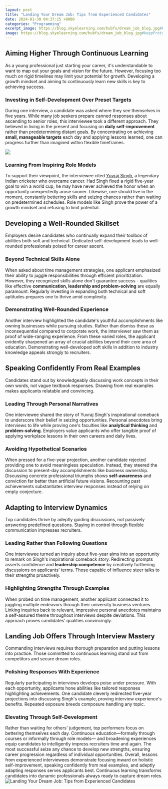 ```yaml
---
layout: post
title: "Landing Your Dream Job: Tips from Experienced Candidates"
date: 2024-01-30 04:37:15 +0000
categories: "Programming"
excerpt_image: https://blog.skyelearning.com/hubfs/dream_job_blog.jpg#keepProtocol
image: https://blog.skyelearning.com/hubfs/dream_job_blog.jpg#keepProtocol
---
```


## Aiming Higher Through Continuous Learning
As a young professional just starting your career, it's understandable to want to map out your goals and vision for the future. However, focusing too much on rigid timelines may limit your potential for growth. Developing a growth mindset and aiming to continuously learn new skills is key to achieving success.  
### Investing in Self-Development Over Preset Targets
During one interview, a candidate was asked where they see themselves in five years. While many job seekers prepare canned responses about ascending to senior roles, this interviewee took a different approach. They believed in living in the present and focusing on **daily self-improvement** rather than predetermining distant goals. By concentrating on achieving **small, manageable targets** each day and applying lessons learned, one can progress further than imagined within flexible timeframes. 

![](http://i.huffpost.com/gen/1134816/images/o-DREAM-JOB-facebook.jpg)
### Learning From Inspiring Role Models
To support their viewpoint, the interviewee cited [Yuvraj Singh](https://fistore.mysenprints.com/collection/alberti), a legendary Indian cricketer who overcame cancer. Had Singh fixed a rigid five-year goal to win a world cup, he may have never achieved the honor when an opportunity unexpectedly arose sooner. Likewise, one should live in the moment, constantly bettering skills and seizing chances rather than waiting on predetermined schedules. Role models like Singh prove the power of a growth mindset and refusing to limit potential.
## Developing a Well-Rounded Skillset  
Employers desire candidates who continually expand their toolbox of abilities both soft and technical. Dedicated self-development leads to well-rounded professionals poised for career ascent.
### Beyond Technical Skills Alone   
When asked about time management strategies, one applicant emphasized their ability to juggle responsibilities through efficient prioritization. However, they recognized skills alone don't guarantee success - qualities like effective **communication, leadership and problem-solving** are equally paramount. Regularly investing in expanding both technical and soft aptitudes prepares one to thrive amid complexity.
### Demonstrating Well-Rounded Experience
Another interview highlighted the candidate's youthful accomplishments like owning businesses while pursuing studies. Rather than dismiss these as inconsequential compared to corporate work, the interviewer saw them as proof of wide-ranging experience. From these varied roles, the applicant evidently sharpened an array of crucial abilities beyond their core area of education. Demonstrating well-developed soft skills in addition to industry knowledge appeals strongly to recruiters.  
## Speaking Confidently From Real Examples
Candidates stand out by knowledgeably discussing work concepts in their own words, not vague textbook responses. Drawing from real examples makes applicants relatable and convincing.
### Leading Through Personal Narratives    
One interviewee shared the story of Yuvraj Singh's inspirational comeback to underscore their belief in seizing opportunities. Personal anecdotes bring interviews to life while proving one's faculties like **analytical thinking** and **problem-solving**. Employers value applicants who offer tangible proof of applying workplace lessons in their own careers and daily lives.
### Avoiding Hypothetical Scenarios
When pressed for a five-year projection, another candidate rejected providing one to avoid meaningless speculation. Instead, they steered the discussion to present-day accomplishments like business ownership. Discussing concrete professional triumphs shows **self-awareness** and conviction far better than artificial future visions. Recounting past achievements substantiates interview responses instead of relying on empty conjecture.
## Adapting to Interview Dynamics  
Top candidates thrive by adeptly guiding discussions, not passively answering predefined questions. Staying in control through flexible communication impresses recruiters.
### Leading Rather than Following Questions
One interviewee turned an inquiry about five-year aims into an opportunity to remark on Singh's inspirational comeback story. Redirecting prompts asserts confidence and **leadership competence** by creatively furthering discussions on applicants' terms. Those capable of influence steer talks to their strengths proactively.
### Highlighting Strengths Through Examples
When probed on time management, another applicant connected it to juggling multiple endeavors through their university business ventures. Linking inquiries back to relevant, impressive personal anecdotes maintains a self-assured theme throughout interviews despite deviations. This approach proves candidates’ qualities convincingly.
## Landing Job Offers Through Interview Mastery
Commanding interviews requires thorough preparation and putting lessons into practice. Those committed to continuous learning stand out from competitors and secure dream roles.
### Polishing Responses With Experience  
Regularly participating in interviews develops poise under pressure. With each opportunity, applicants hone abilities like tailored responses highlighting achievements. One candidate cleverly redirected five-year projections into discussing Singh's example, proving interview experience's benefits. Repeated exposure breeds composure handling any topic.
### Elevating Through Self-Development
Rather than waiting for others' judgement, top performers focus on bettering themselves each day. Continuous education—formally through courses or informally through role models— and broadening experiences equip candidates to intelligently impress recruiters time and again. The most successful seize any chance to develop new strengths, ensuring career progression regardless of individual opportunities.
Overall, lessons from experienced interviewees demonstrate focusing inward on holistic self-improvement, speaking confidently from real examples, and adeptly adapting responses serves applicants best. Continuous learning transforms candidates into dynamic professionals always ready to capture dream roles.
![Landing Your Dream Job: Tips from Experienced Candidates](https://blog.skyelearning.com/hubfs/dream_job_blog.jpg#keepProtocol)